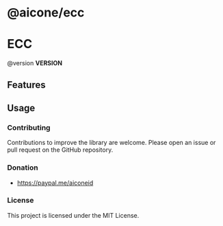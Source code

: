# @aicone/ecc

# ECC
@version __VERSION__


## Features


## Usage



### Contributing

Contributions to improve the library are welcome. Please open an issue or pull request on the GitHub repository.

### Donation
- https://paypal.me/aiconeid 

### License

This project is licensed under the MIT License.